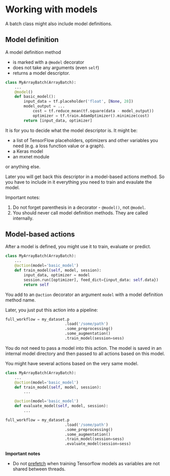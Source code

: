 # Working with models

A batch class might also include model definitions.

## Model definition
A model definition method
- is marked with a `@model` decorator
- does not take any arguments (even `self`)
- returns a model descriptor.

```python
class MyArrayBatch(ArrayBatch):
    ...
    @model()
    def basic_model():
        input_data = tf.placeholder('float', [None, 28])
        model_output = ...
		    cost = tf.reduce_mean(tf.square(data - model_output))
		    optimizer = tf.train.AdamOptimizer().minimize(cost)
        return [input_data, optimizer]
```
It is for you to decide what the model descriptor is. It might be:
- a list of TensorFlow placeholders, optimizers and other variables you need (e.g. a loss function value or a graph).
- a Keras model
- an mxnet module

or anything else.

Later you will get back this descriptor in a model-based actions method. So you have to include in it everything you need to train and evaulate the model.

Important notes:
1. Do not forget parenthesis in a decorator - `@model()`, not `@model`.
1. You should never call model definition methods. They are called internally.

## Model-based actions
After a model is defined, you might use it to train, evaluate or predict.

```python
class MyArrayBatch(ArrayBatch):
    ...
    @action(model='basic_model')
    def train_model(self, model, session):
        input_data, optimizer = model
        session.run([optimizer], feed_dict={input_data: self.data})
        return self
```
You add to an `@action` decorator an argument `model` with a model definition method name.

Later, you just put this action into a pipeline:
```python
full_workflow = my_dataset.p
                          .load('/some/path')
                          .some_preprocessing()
                          .some_augmentation()
                          .train_model(session=sess)
```
You do not need to pass a model into this action. The model is saved in an internal model directory and then passed to all actions based on this model.

You might have several actions based on the very same model.
```python
class MyArrayBatch(ArrayBatch):
    ...
    @action(model='basic_model')
    def train_model(self, model, session):
        ...

    @action(model='basic_model')
    def evaluate_model(self, model, session):
        ...

full_workflow = my_dataset.p
                          .load('/some/path')
                          .some_preprocessing()
                          .some_augmentation()
                          .train_model(session=sess)
                          .evaluate_model(session=sess)
```

**Important notes**
- Do not [prefetch](prefetch.md) when training Tensorflow models as variables are not shared between threads.
